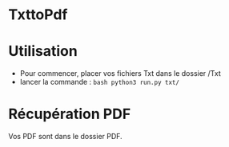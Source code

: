 # TxttoPdf

# Utilisation
- Pour commencer, placer vos fichiers Txt dans le dossier /Txt
- lancer la commande : ```bash python3 run.py txt/ ```

# Récupération PDF
Vos PDF sont dans le dossier PDF.